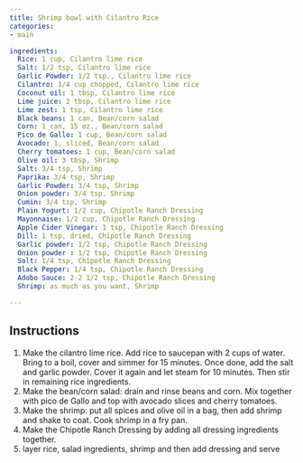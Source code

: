 ```yaml
---
title: Shrimp bowl with Cilantro Rice
categories:
- main

ingredients:
  Rice: 1 cup, Cilantro lime rice
  Salt: 1/2 tsp, Cilantro lime rice
  Garlic Powder: 1/2 tsp., Cilantro lime rice
  Cilantro: 1/4 cup chopped, Cilantro lime rice
  Coconut oil: 1 tbsp, Cilantro lime rice
  Lime juice: 2 tbsp, Cilantro lime rice
  Lime zest: 1 tsp, Cilantro lime rice
  Black beans: 1 can, Bean/corn salad
  Corn: 1 can, 15 oz., Bean/corn salad
  Pico de Gallo: 1 cup, Bean/corn salad
  Avocado: 1, sliced, Bean/corn salad
  Cherry tomatoes: 1 cup, Bean/corn salad
  Olive oil: 3 tbsp, Shrimp
  Salt: 3/4 tsp, Shrimp
  Paprika: 3/4 tsp, Shrimp
  Garlic Powder: 3/4 tsp, Shrimp
  Onion powder: 3/4 tsp, Shrimp
  Cumin: 3/4 tsp, Shrimp
  Plain Yogurt: 1/2 cup, Chipotle Ranch Dressing
  Mayonnaise: 1/2 cup, Chipotle Ranch Dressing
  Apple Cider Vinegar: 1 tsp, Chipotle Ranch Dressing
  Dill: 1 tsp, dried, Chipotle Ranch Dressing
  Garlic powder: 1/2 tsp, Chipotle Ranch Dressing
  Onion powder : 1/2 tsp, Chipotle Ranch Dressing
  Salt: 1/4 tsp, Chipotle Ranch Dressing
  Black Pepper: 1/4 tsp, Chipotle Ranch Dressing
  Adobo Sauce: 2-2 1/2 tsp, Chipotle Ranch Dressing
  Shrimp: as much as you want, Shrimp

---
```

## Instructions
1. Make the cilantro lime rice. Add rice to saucepan with 2 cups of water. Bring to a boil, cover and simmer for 15 minutes. Once done, add the salt and garlic powder. Cover it again and let steam for 10 minutes. Then stir in remaining rice ingredients.
2. Make the bean/corn salad: drain and rinse beans and corn. Mix together with pico de Gallo and top with avocado slices and cherry tomatoes.
3. Make the shrimp: put all spices and olive oil in a bag, then add shrimp and shake to coat. Cook shrimp in a fry pan.
4. Make the Chipotle Ranch Dressing by adding all dressing ingredients together.
5. layer rice, salad ingredients, shrimp and then add dressing and serve